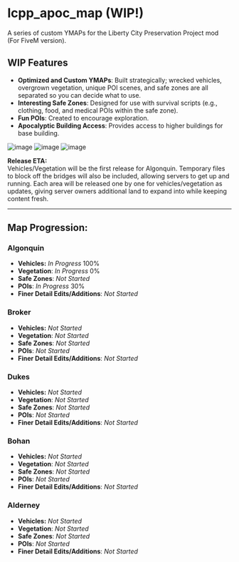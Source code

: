# lcpp_apoc_map (WIP!)
A series of custom YMAPs for the Liberty City Preservation Project mod (For FiveM version).

## WIP Features
- **Optimized and Custom YMAPs**: Built strategically; wrecked vehicles, overgrown vegetation, unique POI scenes, and safe zones are all separated so you can decide what to use.
- **Interesting Safe Zones**: Designed for use with survival scripts (e.g., clothing, food, and medical POIs within the safe zone).
- **Fun POIs**: Created to encourage exploration.
- **Apocalyptic Building Access**: Provides access to higher buildings for base building.

![image](https://github.com/user-attachments/assets/5d82d09d-e77d-4461-8941-ef5d3d521f11)
![image](https://github.com/user-attachments/assets/69a34bd8-8d2e-48d3-8588-50f3f47901dd)
![image](https://github.com/user-attachments/assets/a93eeabf-d499-4215-919e-a40c30f80304)


**Release ETA:**  
Vehicles/Vegetation will be the first release for Algonquin. Temporary files to block off the bridges will also be included, allowing servers to get up and running. Each area will be released one by one for vehicles/vegetation as updates, giving server owners additional land to expand into while keeping content fresh.

---

## Map Progression:

### **Algonquin**
- **Vehicles:** *In Progress* 100%
- **Vegetation**: *In Progress* 0%
- **Safe Zones**: *Not Started*  
- **POIs**: *In Progress* 30% 
- **Finer Detail Edits/Additions**: *Not Started*  

### **Broker**
- **Vehicles:** *Not Started* 
- **Vegetation**: *Not Started* 
- **Safe Zones**: *Not Started*  
- **POIs**: *Not Started*  
- **Finer Detail Edits/Additions**: *Not Started*  

### **Dukes**
- **Vehicles:** *Not Started* 
- **Vegetation**: *Not Started* 
- **Safe Zones**: *Not Started*  
- **POIs**: *Not Started*  
- **Finer Detail Edits/Additions**: *Not Started*  

### **Bohan**
- **Vehicles:** *Not Started* 
- **Vegetation**: *Not Started* 
- **Safe Zones**: *Not Started*  
- **POIs**: *Not Started*  
- **Finer Detail Edits/Additions**: *Not Started*  

### **Alderney**
- **Vehicles:** *Not Started* 
- **Vegetation**: *Not Started* 
- **Safe Zones**: *Not Started*  
- **POIs**: *Not Started*  
- **Finer Detail Edits/Additions**: *Not Started*  
